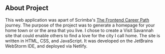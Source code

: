 ## About Project

This web application was apart of Scrimba's [The Frontend Career Path](https://scrimba.com/learn/frontend) journey. The purpose of the project was to generate a homepage for your home town or or the area that you live. I chose to create a Visit Savannah site that could enable others to find a love for the city I call home. The site is written in HTML, CSS, and JavaScript. It was developed on the JetBrains WebStorm IDE, and deployed via Netlify. 
